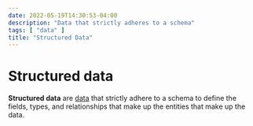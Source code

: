 ```yaml
---
date: 2022-05-19T14:30:53-04:00
description: "Data that strictly adheres to a schema"
tags: [ "data" ]
title: "Structured Data"
---
```


# Structured data

**Structured data** are [data](data.md) that strictly adhere to a schema to define the fields, types, and relationships that make up the entities that make up the data.
